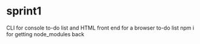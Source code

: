 # sprint1
CLI for console to-do list and HTML front end for a browser to-do list
npm i for getting node_modules back